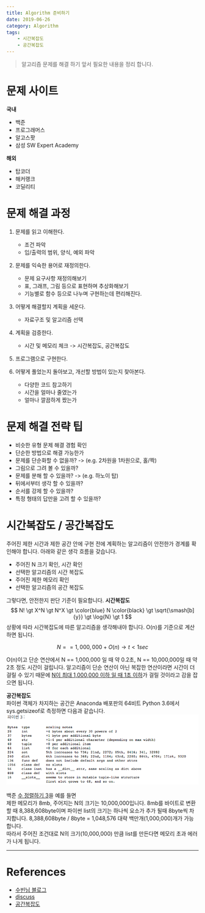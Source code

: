 ```yaml
---
title: Algorithm 준비하기
date: 2019-06-26
category: Algorithm
tags:
    - 시간복잡도
    - 공간복잡도
---
```


> 알고리즘 문제를 해결 하기 앞서 필요한 내용을 정리 합니다.

# 문제 사이트

**국내**
- 백준
- 프로그래머스
- 알고스팟
- 삼성 SW Expert Academy 

**해외**
- 탑코더
- 해커랭크
- 코딜리티

# 문제 해결 과정

1. 문제를 읽고 이해한다.
    - 조건 파악
    - 입/출력의 범위, 양식, 예외 파악

2. 문제를 익숙한 용어로 재정의한다.
    - 문제 요구사항 재정의해보기
    - 표, 그래프, 그림 등으로 표현하며 추상화해보기
    - 기능별로 함수 등으로 나누며 구현하는데 편리해진다.

3. 어떻게 해결할지 계획을 세운다.
    - 자료구조 및 알고리즘 선택

4. 계획을 검증한다.
    - 시간 및 메모리 체크 -> 시간복잡도, 공간복잡도

5. <p>프로그램으로 구현한다.</p>

6. 어떻게 풀었는지 돌아보고, 개선할 방법이 있는지 찾아본다.
    - 다양한 코드 참고하기
    - 시간을 얼마나 줄였는가
    - 얼마나 깔끔하게 짰는가

# 문제 해결 전략 팁
- 비슷한 유형 문제 해결 경험 확인
- 단순한 방법으로 해결 가능한가
- 문제를 단순화할 수 없을까? -> (e.g. 2차원을 1차원으로, 홀/짝)
- 그림으로 그려 볼 수 있을까?
- 문제를 분해 할 수 있을까? -> (e.g. 하노이 탑)
- 뒤에서부터 생각 할 수 있을까?
- 순서를 강제 할 수 있을까?
- 특정 형태의 답만을 고려 할 수 있을까?

# 시간복잡도 / 공간복잡도
주어진 제한 시간과 제한 공간 안에 구현 전에 계획하는 알고리즘이 안전한가 경계를 확인해야 합니다.
아래와 같은 생각 흐름을 갖습니다.
- 주어진 N 크기 확인, 시간 확인
- 선택한 알고리즘의 시간 복잡도
- 주어진 제한 메모리 확인
- 선택한 알고리즘의 공간 복잡도

그렇다면, 안전한지 판단 기준이 필요합니다.
**시간복잡도**
$$
 N! \gt X^N \gt N^X \gt \color{blue} N \color{black} \gt \sqrt{\smash[b]{y}} \gt \log{N} \gt 1
$$
상황에 따라 시간복잡도에 따른 알고리즘을 생각해내야 합니다. O(n)를 기준으로 계산하면 됩니다.

$$
N == 1,000,000 + O(n) \longrightarrow t \lt 1sec
$$

O(n)이고 단순 연산에서 N == 1,000,000 일 때 약 0.2초, N == 10,000,000일 때 약 2초 정도 시간이 걸립니다.
알고리즘이 단순 연산이 아닌 복잡한 연산이라면 시간이 더 걸릴 수 있기 때문에 <u>N이 최대 1,000,000 이하 일 때 1초 이하</u>가 걸릴 것이라고 감을 잡으면 됩니다. 

**공간복잡도**  
파이썬 객체가 차지하는 공간은 Anaconda 배포판의 64비트 Python 3.6에서 sys.getsizeof로 측정하면 다음과 같습니다. 
![object-size](object-size.png)

백준 [수 정렬하기 3](https://www.acmicpc.net/problem/10989)을 예를 들면   
제한 메모리가 8mb, 주어지는 N의 크기는 10,000,000입니다. 
8mb를 바이트로 변환 할 때 8,388,608byte이며 파이썬 list의 크기는 하나씩 요소가 추가 될때 8byte씩 차지합니다. 
8,388,608byte / 8byte = 1,048,576 대략 백만개(1,000,000)개가 가능합니다.  
따라서 주어진 조건대로 N의 크기(10,000,000) 만큼 list를 만든다면 메모리 초과 에러가 나게 됩니다. 

---
# References
- [수빈님 블로그](https://subinium.github.io/Algorithm/docs/chapter00/2)
- [discuss](https://discuss.codechef.com/t/how-many-approx-loops-are-allowed-in-1-sec-lime-limit/375/3)
- [공간복잡도](https://c10106.tistory.com/4557)
